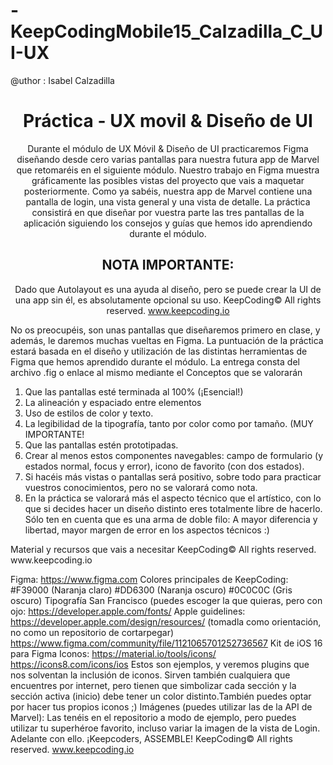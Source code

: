 # -KeepCodingMobile15_Calzadilla_C_UI-UX

@uthor : Isabel Calzadilla



<div align = "center"> <h1>Práctica - UX movil & Diseño de UI</h1>


Durante el módulo de UX Móvil & Diseño de UI practicaremos Figma diseñando desde cero varias pantallas para nuestra futura app de Marvel que retomaréis en el siguiente módulo.
Nuestro trabajo en Figma muestra gráficamente las posibles vistas del proyecto que vais a maquetar posteriormente. Como ya sabéis, nuestra app de Marvel contiene una pantalla de login, una vista general y una vista de detalle.
La práctica consistirá en que diseñar por vuestra parte las tres pantallas de la aplicación siguiendo los consejos y guías que hemos ido aprendiendo durante el módulo.


## NOTA IMPORTANTE:
Dado que Autolayout es una ayuda al diseño, pero se puede crear la UI de una app sin él, es absolutamente opcional su uso.
KeepCoding© All rights reserved.
www.keepcoding.io
 
 </div>
 
   No os preocupéis, son unas pantallas que diseñaremos primero en clase, y además, le daremos muchas vueltas en Figma.
La puntuación de la práctica estará basada en el diseño y utilización de las distintas herramientas de Figma que hemos aprendido durante el módulo.
La entrega consta del archivo .fig o enlace al mismo mediante el
Conceptos que se valorarán

1. Que las pantallas esté terminada al 100% (¡Esencial!)
2. La alineación y espaciado entre elementos
3. Uso de estilos de color y texto.
4. La legibilidad de la tipografía, tanto por color como por tamaño. (MUY
IMPORTANTE!
5. Que las pantallas estén prototipadas.
6. Crear al menos estos componentes navegables: campo de formulario (y estados
normal, focus y error), icono de favorito (con dos estados).
7. Si hacéis más vistas o pantallas será positivo, sobre todo para practicar vuestros
conocimientos, pero no se valorará como nota.
8. En la práctica se valorará más el aspecto técnico que el artístico, con lo que si
decides hacer un diseño distinto eres totalmente libre de hacerlo. Sólo ten en cuenta que es una arma de doble filo: A mayor diferencia y libertad, mayor margen de error en los aspectos técnicos :)

<div>
Material y recursos que vais a necesitar
KeepCoding© All rights reserved.
 www.keepcoding.io
 
 Figma:
https://www.figma.com
Colores principales de KeepCoding:
#F39000 (Naranja claro)
#DD6300 (Naranja oscuro)
#0C0C0C (Gris oscuro)
Tipografía San Francisco (puedes escoger la que quieras, pero con ojo:
https://developer.apple.com/fonts/
Apple guidelines:
https://developer.apple.com/design/resources/
(tomadla como orientación, no como un repositorio de cortarpegar)
https://www.figma.com/community/file/1121065701252736567
Kit de iOS 16 para Figma
Iconos:
https://material.io/tools/icons/
https://icons8.com/icons/ios
Estos son ejemplos, y veremos plugins que nos solventan la inclusión de iconos. Sirven también cualquiera que encuentres por internet, pero tienen que simbolizar cada sección y la sección activa (inicio) debe tener un color distinto.También puedes optar por hacer tus propios iconos ;)
Imágenes (puedes utilizar las de la API de Marvel):
Las tenéis en el repositorio a modo de ejemplo, pero puedes utilizar tu superhéroe favorito, incluso variar la imagen de la vista de Login.
       Adelante con ello.
 ¡Keepcoders, ASSEMBLE!
KeepCoding© All rights reserved.
www.keepcoding.io

</div>
